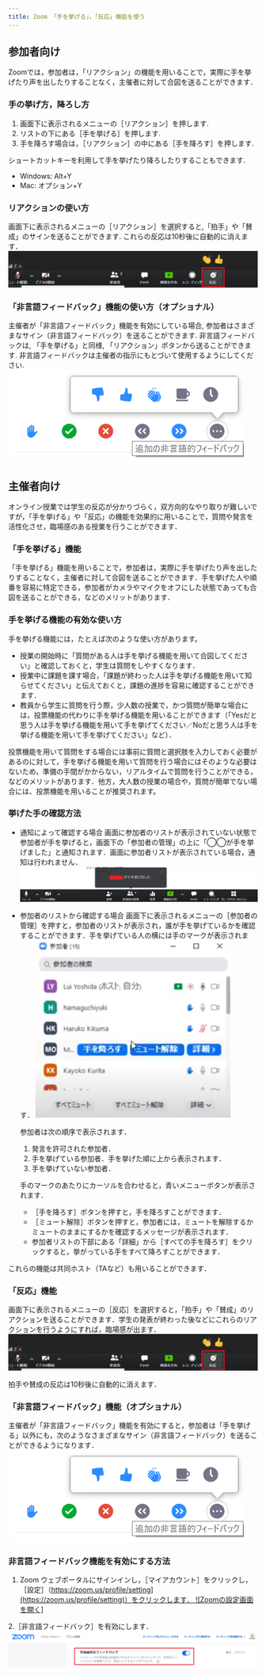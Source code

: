```yaml
---
title: Zoom 「手を挙げる」，「反応」機能を使う
---
```


## 参加者向け

Zoomでは，参加者は，「リアクション」の機能を用いることで，実際に手を挙げたり声を出したりすることなく，主催者に対して合図を送ることができます．


### 手の挙げ方，降ろし方

1. 画面下に表示されるメニューの［リアクション］を押します.
2. リストの下にある［手を挙げる］を押します.
3. 手を降ろす場合は，［リアクション］の中にある［手を降ろす］を押します.

ショートカットキーを利用して手を挙げたり降ろしたりすることもできます.  
* Windows: Alt+Y
* Mac: オプション+Y


### リアクションの使い方

画面下に表示されるメニューの［リアクション］を選択すると,「拍手」や「賛成」のサインを送ることができます. 
これらの反応は10秒後に自動的に消えます．
![「反応」機能で臨場感を出す](3.png)


### 「非言語フィードバック」機能の使い方（オプショナル）
主催者が「非言語フィードバック」機能を有効にしている場合, 参加者はさまざまなサイン（非言語フィードバック）を送ることができます. 非言語フィードバックは, 「手を挙げる」と同様, 「リアクション」ボタンから送ることができます. 非言語フィードバックは主催者の指示にもとづいて使用するようにしてください.
![「非言語フィードバック」機能](4.png)


## 主催者向け

オンライン授業では学生の反応が分かりづらく，双方向的なやり取りが難しいですが，「手を挙げる」や「反応」の機能を効果的に用いることで，質問や発言を活性化させ，臨場感のある授業を行うことができます．


### 「手を挙げる」機能
「手を挙げる」機能を用いることで，参加者は，実際に手を挙げたり声を出したりすることなく，主催者に対して合図を送ることができます．手を挙げた人や順番を容易に特定できる，参加者がカメラやマイクをオフにした状態であっても合図を送ることができる，などのメリットがあります．


### 手を挙げる機能の有効な使い方
手を挙げる機能には，たとえば次のような使い方があります。
* 授業の開始時に「質問がある人は手を挙げる機能を用いて合図してください」と確認しておくと，学生は質問をしやすくなります．
* 授業中に課題を課す場合，「課題が終わった人は手を挙げる機能を用いて知らせてください」と伝えておくと，課題の進捗を容易に確認することができます．
* 教員から学生に質問を行う際，少人数の授業で，かつ質問が簡単な場合には，投票機能の代わりに手を挙げる機能を用いることができます（「Yesだと思う人は手を挙げる機能を用いて手を挙げてください／Noだと思う人は手を挙げる機能を用いて手を挙げてください」など）．  

投票機能を用いて質問をする場合には事前に質問と選択肢を入力しておく必要があるのに対して，手を挙げる機能を用いて質問を行う場合にはそのような必要はないため，準備の手間がかからない，リアルタイムで質問を行うことができる，などのメリットがあります．他方，大人数の授業の場合や，質問が簡単でない場合には、投票機能を用いることが推奨されます。


### 挙げた手の確認方法
* 通知によって確認する場合
画面に参加者のリストが表示されていない状態で参加者が手を挙げると，画面下の「参加者の管理」の上に「◯◯が手を挙げました」と通知されます．画面に参加者リストが表示されている場合，通知は行われません．
![挙げた手を通知によって確認する](1.png)

* 参加者のリストから確認する場合
画面下に表示されるメニューの［参加者の管理］を押すと，参加者のリストが表示され，誰が手を挙げているかを確認することができます．手を挙げている人の横には手のマークが表示されます．
![挙げた手を参加者のリストから確認する](2.png)

  参加者は次の順序で表示されます．
  1. 発言を許可された参加者．
  2. 手を挙げている参加者．手を挙げた順に上から表示されます．
  3. 手を挙げていない参加者．

  手のマークのあたりにカーソルを合わせると，青いメニューボタンが表示されます．
  * ［手を降ろす］ボタンを押すと，手を降ろすことができます．
  * ［ミュート解除］ボタンを押すと，参加者には，ミュートを解除するかミュートのままにするかを確認するメッセージが表示されます．
  * 参加者リストの下部にある「詳細」から［すべての手を降ろす］をクリックすると，挙がっている手をすべて降ろすことができます．


これらの機能は共同ホスト（TAなど）も用いることができます．


### 「反応」機能
画面下に表示されるメニューの［反応］を選択すると，「拍手」や「賛成」のリアクションを送ることができます．学生の発表が終わった後などにこれらのリアクションを行うようにすれば，臨場感が出ます．
![「反応」機能で臨場感を出す](3.png)

拍手や賛成の反応は10秒後に自動的に消えます．


### 「非言語フィードバック」機能（オプショナル）
主催者が「非言語フィードバック」機能を有効にすると，参加者は「手を挙げる」以外にも，次のようなさまざまなサイン（非言語フィードバック）を送ることができるようになります．
![「非言語フィードバック」機能](4.png)


### 非言語フィードバック機能を有効にする方法
1. Zoom ウェブポータルにサインインし，［マイアカウント］をクリックし，［設定］（[https://zoom.us/profile/setting](https://zoom.us/profile/setting)）をクリックします．
![Zoomの設定画面を開く]](5.png)


2.［非言語フィードバック］を有効にします．
![［非言語フィードバック］を有効](6.png)

